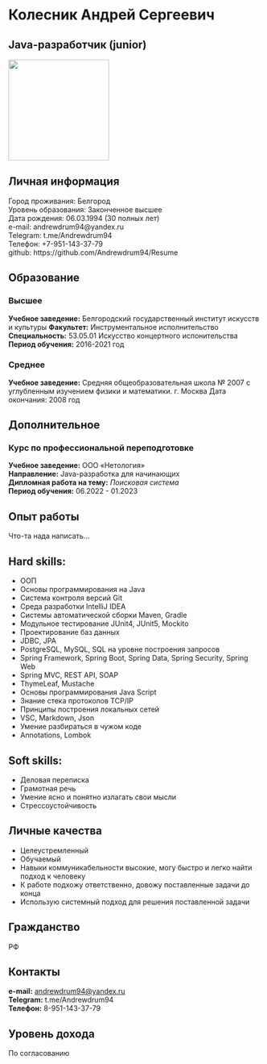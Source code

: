 # Колесник Андрей Сергеевич

## Java-разработчик (junior)

<img src="https://sun9-3.userapi.com/impg/_yiAm1no_Q9ixwXZSIDrcY6-UDFRJJkEnO2VcA/ogUyu_l1GrQ.jpg?size=1442x2160&quality=96&sign=02b8518bda8555df4929f29c65daa938&type=album" width="200px">

## Личная информация
<div id="move"></div>
Город проживания: Белгород<br>
Уровень образования: Законченное высшее<br>
Дата рождения: 06.03.1994 (30 полных лет)<br>
e-mail: andrewdrum94@yandex.ru<br>
Telegram: t.me/Andrewdrum94<br>
Телефон: +7-951-143-37-79<br>
github: https://github.com/Andrewdrum94/Resume

## Образование

### Высшее
**Учебное заведение:** Белгородский государственный институт искусств и культуры
**Факультет:** Инструментальное исполнительство<br>
**Специальность:** 53.05.01 Искусство концертного испонительства<br>
**Период обучения:** 2016-2021 год

### Среднее
**Учебное заведение:** Средняя общеобразовательная школа № 2007 с углубленным изучением физики и математики. г. Москва
Дата окончания: 2008 год

## Дополнительное
### Курс по профессиональной переподготовке
**Учебное заведение:** ООО «Нетология»<br>
**Направление:** Java-разработка для начинающих<br>
**Дипломная работа на тему:** *Поисковая система*<br>
**Период обучения:** 06.2022 - 01.2023


## Опыт работы
<span id="sp">Что-та нада написать...</span>

<!--Период работы: 04.2015 – настоящее время
Название организации: ООО «Малахит»
Должность: Руководитель отдела продаж

Должностные обязанности:
Поиск и создание собственной базы постоянных клиентов;
Проведение переговоров, заключение договоров на поставку продукции;
Поиск источников финансирования;
Взаимодействие с кредитными организациями;
Выстраивание логистики;
Прием партий товара;
Контроль дебиторской задолженности;
Постоянный анализ рынка, и цен у конкурентов;
Участие в ежегодных тематических выставках;
Работа с маркетплейсами.
Период работы: 03.2014 – 03.2015
Название организации: ООО «Эксперт-Сервис»
Должность: Диспетчер колл-центра
Должностные обязанности:

Прием входящих звонков;
Предоставление всей нужной информации клиенту по услугам, тарифам, и акциям компании;
Оформление заказов от клиентов;
Ввод в базу данных полученной информации.
Период работы: 05.2014 – 02.2015
Название организации: ООО «Красный сектор»
Должность: Инженер по проектам
Должностные обязанности:

Контроль поставки запчастей, инструментов и расходных материалов;
Сопровождение и согласование деталей проекта с заказчиками (проведение совещаний, формирование отчетов, утверждение смет и дополнительных работ);
Своевременный контроль за работой подрядных организаций (выполнение планов, соответствие объемов, сроков и качества выполняемых работ);
Составление графика производственных работ.
Навыки
-->
## Hard skills:

* ООП
* Основы программирования на Java
* Система контроля версий Git
* Среда разработки IntelliJ IDEA
* Системы автоматической сборки Maven, Gradle
* Модульное тестирование JUnit4, JUnit5, Mockito
* Проектирование баз данных
* JDBC, JPA
* PostgreSQL, MySQL, SQL на уровне построения запросов
* Spring Framework, Spring Boot, Spring Data, Spring Security, Spring Web
* Spring MVC, REST API, SOAP
* ThymeLeaf, Mustache
* Основы программирования Java Script
* Знание стека протоколов TCP/IP
* Принципы построения локальных сетей
* VSC, Markdown, Json
* Умение разбираться в чужом коде
* Annotations, Lombok

## Soft skills:

* Деловая переписка
* Грамотная речь
* Умение ясно и понятно излагать свои мысли
* Стрессоустойчивость

## Личные качества
* Целеустремленный
* Обучаемый
* Навыки коммуникабельности высокие, могу быстро и легко найти подход к человеку
* К работе подхожу ответственно, довожу поставленные задачи до конца
* Использую системный подход для решения поставленной задачи

## Гражданство
РФ

## Контакты
**e-mail:** andrewdrum94@yandex.ru<br>
**Telegram:** t.me/Andrewdrum94<br>
**Телефон:** 8-951-143-37-79

## Уровень дохода
По согласованию